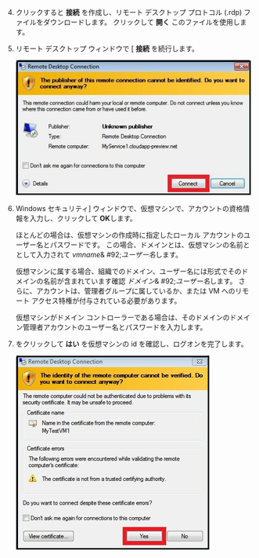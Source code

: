 <properties services="virtual-machines" title="How to Log on to a Virtual Machine Running Windows Server" authors="cynthn" solutions="" manager="timlt" editor="tysonn" />

4. クリックすると **接続** を作成し、リモート デスクトップ プロトコル (.rdp) ファイルをダウンロードします。 クリックして **開く** このファイルを使用します。

5. リモート デスクトップ ウィンドウで [ **接続** を続行します。

    ![接続の続行](./media/virtual-machines-log-on-win-server/connectpublisher.png)

6. Windows セキュリティ] ウィンドウで、仮想マシンで、アカウントの資格情報を入力し、クリックして **OK**します。

    ほとんどの場合は、仮想マシンの作成時に指定したローカル アカウントのユーザー名とパスワードです。 この場合、ドメインとは、仮想マシンの名前ととして入力されて *vmname*& #92;*ユーザー名*します。  
    
    仮想マシンに属する場合、組織でのドメイン、ユーザー名には形式でそのドメインの名前が含まれています確認 *ドメイン*& #92;*ユーザー名*します。 さらに、アカウントは、管理者グループに属しているか、または VM へのリモート アクセス特権が付与されている必要があります。
    
    仮想マシンがドメイン コントローラーである場合は、そのドメインのドメイン管理者アカウントのユーザー名とパスワードを入力します。

7.  をクリックして **はい** を仮想マシンの id を確認し、ログオンを完了します。

    ![目的の仮想マシンであることを確認](./media/virtual-machines-log-on-win-server/connectverify.png)

